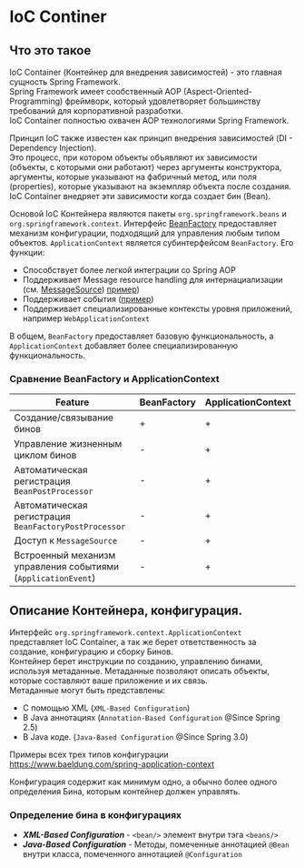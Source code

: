 # IoC Continer

## Что это такое

IoC Container (Контейнер для внедрения зависимостей) - это главная сущность Spring Framework.  
Spring Framework имеет сообственный AOP (Aspect-Oriented-Programming) фреймворк, который удовлетворяет большинству требований для корпоративной разработки.  
IoC Container полностью охвачен AOP технологиями Spring Framework.  

Принцип IoC также известен как принцип внедрения зависимостей (DI - Dependency Injection).  
Это процесс, при котором объекты объявляют их зависимости (объекты, с которыми они работают) через аргументы конструктора, аргументы, которые указывают на фабричный метод, или поля (properties), которые указывают на экземпляр объекта после создания.  
IoC Container внедряет эти зависимости когда создает бин (Bean).

Основой IoC Контейнера являются пакеты `org.springframework.beans` и `org.springframework.context`. Интерфейс [BeanFactory](https://docs.spring.io/spring-framework/docs/5.3.10/javadoc-api/org/springframework/beans/factory/BeanFactory.html) предоставляет механизм конфигурации, подходящий для управления любым типом объектов. `ApplicationContext` является субинтерфейсом `BeanFactory`. Его функции:
* Способствует более легкой интеграции со Spring AOP
* Поддерживает Message resource handling для интернациализации (см. [MessageSource](https://docs.spring.io/spring-framework/docs/current/javadoc-api/org/springframework/context/MessageSource.html)) [пример](https://zetcode.com/spring/messagesource/))
* Поддерживает события ([пример](https://www.baeldung.com/spring-events))
* Поддерживает специализированные контексты уровня приложений, например `WebApplicationContext`

В общем, `BeanFactory` предоставляет базовую функциональность, а `ApplicationContext` добавляет более специализированную функциональность.

### Сравнение BeanFactory и ApplicationContext

| Feature | BeanFactory | ApplicationContext
|--- |--- |---
| Создание/связывание бинов | + | +
| Управление жизненным циклом бинов | - | +
| Автоматическая регистрация `BeanPostProcessor` | - | +
| Автоматическая регистрация `BeanFactoryPostProcessor` | - | +
| Доступ к `MessageSource` | - | +
| Встроенный механизм управления событиями (`ApplicationEvent`) | - | +

## Описание Контейнера, конфигурация.

Интерфейс `org.springframework.context.ApplicationContext` представляет IoC Container, а так же берет ответственность за создание, конфигурацию и сборку Бинов.  
Контейнер берет инструкции по созданию, управлению бинами, используя метаданные. Метаданные позволяют описать объекты, которые составляют ваше приложение и их связь.  
Метаданные могут быть представлены:

* С помощью XML (`XML-Based Configuration`)
* В Java аннотациях (`Annotation-Based Configuration` @Since Spring 2.5)
* В Java коде. (`Java-Based Configuration` @Since Spring 3.0)

Примеры всех трех типов конфигурации https://www.baeldung.com/spring-application-context  

Конфигурация содержит как минимум одно, а обычно более одного определения Бина, которым контейнер должен управлять.  

### Определение бина в конфигурациях

* ***XML-Based Configuration*** - `<bean/>` элемент внутри тэга `<beans/>`
* ***Java-Based Configuration*** - Методы, помеченные аннотацией `@Bean` внутри класса, помеченного аннотацией `@Configuration`